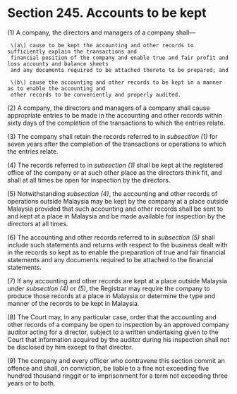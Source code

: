 # Section 245. Accounts to be kept

\(1\) A company, the directors and managers of a company shall—

     \(a\) cause to be kept the accounting and other records to sufficiently explain the transactions and  
     financial position of the company and enable true and fair profit and loss accounts and balance sheets  
     and any documents required to be attached thereto to be prepared; and

     \(b\) cause the accounting and other records to be kept in a manner as to enable the accounting and  
     other records to be conveniently and properly audited.

\(2\) A company, the directors and managers of a company shall cause appropriate entries to be made in the accounting and other records within sixty days of the completion of the transactions to which the entries relate.

\(3\) The company shall retain the records referred to in _subsection \(1\)_ for seven years after the completion of the transactions or operations to which the entries relate.

\(4\) The records referred to in _subsection \(1\)_ shall be kept at the registered office of the company or at such other place as the directors think fit, and shall at all times be open for inspection by the directors.

\(5\) Notwithstanding _subsection \(4\)_, the accounting and other records of operations outside Malaysia may be kept by the company at a place outside Malaysia provided that such accounting and other records shall be sent to and kept at a place in Malaysia and be made available for inspection by the directors at all times.

\(6\) The accounting and other records referred to in _subsection \(5\)_ shall include such statements and returns with respect to the business dealt with in the records so kept as to enable the preparation of true and fair financial statements and any documents required to be attached to the financial statements.

\(7\) If any accounting and other records are kept at a place outside Malaysia under _subsection \(4\)_ or _\(5\)_, the Registrar may require the company to produce those records at a place in Malaysia or determine the type and manner of the records to be kept in Malaysia.

\(8\) The Court may, in any particular case, order that the accounting and other records of a company be open to inspection by an approved company auditor acting for a director, subject to a written undertaking given to the Court that information acquired by the auditor during his inspection shall not be disclosed by him except to that director.

\(9\) The company and every officer who contravene this section commit an offence and shall, on conviction, be liable to a fine not exceeding five hundred thousand ringgit or to imprisonment for a term not exceeding three years or to both.

